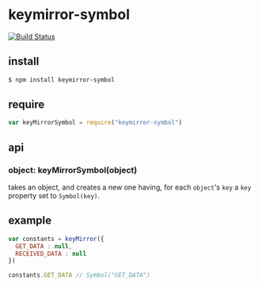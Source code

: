 # keymirror-symbol

[![Build Status](https://travis-ci.org/bloodyowl/keymirror-symbol.svg)](https://travis-ci.org/bloodyowl/keymirror-symbol)

## install

```sh
$ npm install keymirror-symbol
```

## require

```javascript
var keyMirrorSymbol = require("keymirror-symbol")
```

## api

### object: keyMirrorSymbol(object)

takes an object, and creates a new one having,
for each `object`'s `key` a `key` property set to
`Symbol(key)`.

## example

```javascript
var constants = keyMirror({
  GET_DATA : null,
  RECEIVED_DATA : null
})

constants.GET_DATA // Symbol("GET_DATA")
```
